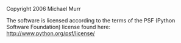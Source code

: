 Copyright 2006 Michael Murr

The software is licensed according to the terms of the PSF (Python Software Foundation) license found here: http://www.python.org/psf/license/
